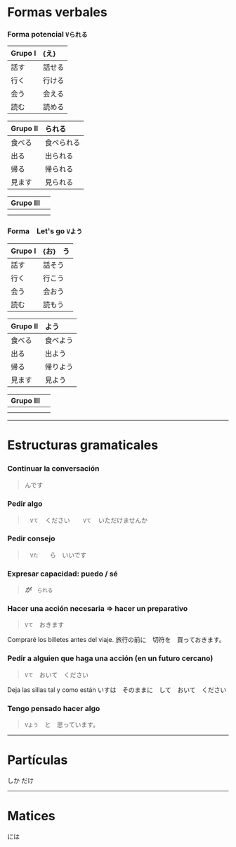 Formas verbales
===============


### Forma potencial ``` Vられる ```

|Grupo I 	| {え}       	|
|:----------|:--------------|
| 話す  		| 話せる  		|
| 行く  		| 行ける  		|
| 会う  		| 会える  		|
| 読む  		| 読める  		|

|Grupo II 	| られる			|
|:----------|:--------------|
| 食べる  	| 食べられる		|
| 出る  		| 出られる  		|
| 帰る  		| 帰られる  		|
| 見ます  	| 見られる  		|

|Grupo III	|				|
|:----------|:--------------|
|   |   |
|   |   |


### Forma　Let's go ``` Vよう ```

|Grupo I 	| {お}　う       	|
|:----------|:--------------|
| 話す  		| 話そう  			|
| 行く  		| 行こう  			|
| 会う  		| 会おう  			|
| 読む  		| 読もう  			|

|Grupo II 	| よう			|
|:----------|:--------------|
| 食べる  	| 食べよう			|
| 出る  		| 出よう  			|
| 帰る  		| 帰りよう  		|
| 見ます  	| 見よう  			|

|Grupo III	|				|
|:----------|:--------------|
|   |   |
|   |   |


***


Estructuras gramaticales
========================


### Continuar la conversación　

> んです


### Pedir algo

> ```　Vて　``` ください　
> ```　Vて　``` いただけませんか


### Pedir consejo

> ```　Vた　```　ら　いいです


### Expresar capacidad: puedo / sé

> ___が___　```られる```


### Hacer una acción necesaria => hacer un preparativo

> ``` Vて ```　おきます

Compraré los billetes  antes del viaje.
旅行の前に　切符を　買っておきます。


### Pedir a alguien que haga una acción (en un futuro cercano)

> ``` Vて ```　おいて　ください

Deja las sillas tal y como están
いすは　そのままに　して　おいて　ください


### Tengo pensado hacer algo

> ``` Vよう ```　と　思っています。


***


Partículas
==========

しか
だけ


***

Matices
=======

には